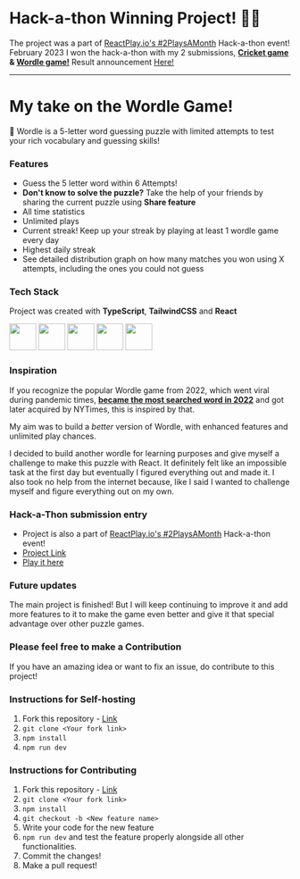 # Hack-a-thon Winning Project! 🎉🎊

The project was a part of [ReactPlay.io's #2PlaysAMonth](http://reactplay.io/) Hack-a-thon event! February 2023
I won the hack-a-thon with my 2 submissions, **[Cricket game](https://github.com/reactplay/react-play/pull/972) & [Wordle game!](https://github.com/reactplay/react-play/pull/1038)**
Result announcement [Here!](https://www.linkedin.com/feed/update/urn:li:activity:7041807237345947650/)

-----

# My take on the Wordle Game!

🤔 Wordle is a 5-letter word guessing puzzle with limited attempts to test your rich vocabulary and guessing skills!

### Features
- Guess the 5 letter word within 6 Attempts!
- **Don't know to solve the puzzle?** Take the help of your friends by sharing the current puzzle using **Share feature**
- All time statistics
- Unlimited plays
- Current streak! Keep up your streak by playing at least 1 wordle game every day
- Highest daily streak
- See detailed distribution graph on how many matches you won using X attempts, including the ones you could not guess

### Tech Stack

Project was created with **TypeScript**, **TailwindCSS** and **React**
<p>
<img src="https://upload.wikimedia.org/wikipedia/commons/f/f1/Vitejs-logo.svg" width="48px" height="48px"/>
<img src="https://cdn.jsdelivr.net/gh/devicons/devicon/icons/typescript/typescript-original.svg" width="48px" height="48px"/>
<img src="https://cdn.jsdelivr.net/gh/devicons/devicon/icons/css3/css3-original.svg" width="48px" height="48px"/>
<img src="https://cdn.jsdelivr.net/gh/devicons/devicon/icons/tailwindcss/tailwindcss-plain.svg" width="48px" height="48px"/>
<img src="https://cdn.jsdelivr.net/gh/devicons/devicon/icons/react/react-original.svg" width="48px" height="48px"/>
</p>

### Inspiration

If you recognize the popular Wordle game from 2022, which went viral during pandemic times, **[became the most searched word in 2022](https://www.hindustantimes.com/trending/wordle-is-the-most-searched-term-on-google-in-2022-tops-ukraine-and-queen-elizabeth-101670498879949.html)** and got later acquired by NYTimes, this is inspired by that. 

My aim was to build a *better* version of Wordle, with enhanced features and unlimited play chances.

I decided to build another wordle for learning purposes and give myself a challenge to make this puzzle with React. It definitely felt like an impossible task at the first day but eventually I figured everything out and made it. I also took no help from the internet because, like I said I wanted to challenge myself and figure everything out on my own.

### Hack-a-Thon submission entry

- Project is also a part of [ReactPlay.io's #2PlaysAMonth](http://reactplay.io/) Hack-a-thon event!
- [Project Link](https://github.com/reactplay/react-play/tree/main/src/plays/wordle) 
- [Play it here](https://reactplay.io/plays/samirmishra27/wordle)

### Future updates

The main project is finished! But I will keep continuing to improve it and add more features to it to make the game even better and give it that special advantage over other puzzle games.

### Please feel free to make a Contribution

If you have an amazing idea or want to fix an issue, do contribute to this project!

### Instructions for Self-hosting

1. Fork this repository - [Link](https://github.com/SamirMishra27/wordle-clone/fork)
2. `git clone <Your fork link>`
3. `npm install`
4. `npm run dev`


### Instructions for Contributing
1. Fork this repository - [Link](https://github.com/SamirMishra27/wordle-clone/fork)
2. `git clone <Your fork link>`
3. `npm install`
4. `git checkout -b <New feature name>`
5. Write your code for the new feature
6. `npm run dev` and test the feature properly alongside all other functionalities.
7. Commit the changes!
8. Make a pull request!